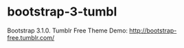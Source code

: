 bootstrap-3-tumbl
=================

Bootstrap 3.1.0. Tumblr  Free Theme
Demo: http://bootstrap-free.tumblr.com/
